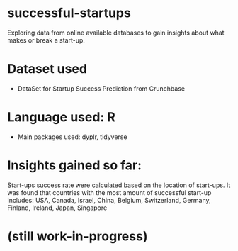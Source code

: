 # successful-startups
Exploring data from online available databases to gain insights about what makes or break a start-up.  

# Dataset used  
* DataSet for Startup Success Prediction from Crunchbase

# Language used: R 
* Main packages used: dyplr, tidyverse

# Insights gained so far: 
Start-ups success rate were calculated based on the location of start-ups. 
It was found that countries with the most amount of successful start-up includes:  USA, Canada, Israel, China, Belgium, Switzerland, Germany, Finland, Ireland, Japan, Singapore 


# (still work-in-progress) 
